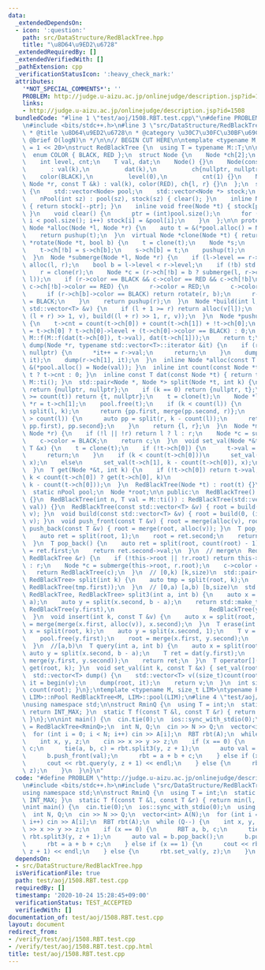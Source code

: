 ```yaml
---
data:
  _extendedDependsOn:
  - icon: ':question:'
    path: src/DataStructure/RedBlackTree.hpp
    title: "\u8D64\u9ED2\u6728"
  _extendedRequiredBy: []
  _extendedVerifiedWith: []
  _pathExtension: cpp
  _verificationStatusIcon: ':heavy_check_mark:'
  attributes:
    '*NOT_SPECIAL_COMMENTS*': ''
    PROBLEM: http://judge.u-aizu.ac.jp/onlinejudge/description.jsp?id=1508
    links:
    - http://judge.u-aizu.ac.jp/onlinejudge/description.jsp?id=1508
  bundledCode: "#line 1 \"test/aoj/1508.RBT.test.cpp\"\n#define PROBLEM \"http://judge.u-aizu.ac.jp/onlinejudge/description.jsp?id=1508\"\
    \n#include <bits/stdc++.h>\n#line 3 \"src/DataStructure/RedBlackTree.hpp\"\n/**\n\
    \ * @title \u8D64\u9ED2\u6728\n * @category \u30C7\u30FC\u30BF\u69CB\u9020\n *\
    \ @brief O(logN)\n */\n\n// BEGIN CUT HERE\n\ntemplate <typename M, size_t LIM\
    \ = 1 << 20>\nstruct RedBlackTree {\n  using T = typename M::T;\n\n public:\n\
    \  enum COLOR { BLACK, RED };\n  struct Node {\n    Node *ch[2];\n    COLOR color;\n\
    \    int level, cnt;\n    T val, dat;\n    Node() {}\n    Node(const T &k)\n \
    \       : val(k),\n          dat(k),\n          ch{nullptr, nullptr},\n      \
    \    color(BLACK),\n          level(0),\n          cnt(1) {}\n    Node(Node *l,\
    \ Node *r, const T &k) : val(k), color(RED), ch{l, r} {}\n  };\n  struct nPool\
    \ {\n    std::vector<Node> pool;\n    std::vector<Node *> stock;\n    int ptr;\n\
    \    nPool(int sz) : pool(sz), stock(sz) { clear(); }\n    inline Node *alloc()\
    \ { return stock[--ptr]; }\n    inline void free(Node *t) { stock[ptr++] = t;\
    \ }\n    void clear() {\n      ptr = (int)pool.size();\n      for (int i = 0;\
    \ i < pool.size(); i++) stock[i] = &pool[i];\n    }\n  };\n\n protected:\n  inline\
    \ Node *alloc(Node *l, Node *r) {\n    auto t = &(*pool.alloc() = Node(l, r, M::ti()));\n\
    \    return pushup(t);\n  }\n  virtual Node *clone(Node *t) { return t; }\n  Node\
    \ *rotate(Node *t, bool b) {\n    t = clone(t);\n    Node *s;\n    s = clone(t->ch[!b]);\n\
    \    t->ch[!b] = s->ch[b];\n    s->ch[b] = t;\n    pushup(t);\n    return pushup(s);\n\
    \  }\n  Node *submerge(Node *l, Node *r) {\n    if (l->level == r->level) return\
    \ alloc(l, r);\n    bool b = l->level < r->level;\n    if (!b) std::swap(l, r);\n\
    \    r = clone(r);\n    Node *c = (r->ch[!b] = b ? submerge(l, r->ch[0]) : submerge(r->ch[1],\
    \ l));\n    if (r->color == BLACK && c->color == RED && c->ch[!b]\n        &&\
    \ c->ch[!b]->color == RED) {\n      r->color = RED;\n      c->color = BLACK;\n\
    \      if (r->ch[b]->color == BLACK) return rotate(r, b);\n      r->ch[b]->color\
    \ = BLACK;\n    }\n    return pushup(r);\n  }\n  Node *build(int l, int r, const\
    \ std::vector<T> &v) {\n    if (l + 1 >= r) return alloc(v[l]);\n    return merge(build(l,\
    \ (l + r) >> 1, v), build((l + r) >> 1, r, v));\n  }\n  Node *pushup(Node *t)\
    \ {\n    t->cnt = count(t->ch[0]) + count(t->ch[1]) + !t->ch[0];\n    t->level\
    \ = t->ch[0] ? t->ch[0]->level + (t->ch[0]->color == BLACK) : 0;\n    t->dat =\
    \ M::f(M::f(dat(t->ch[0]), t->val), dat(t->ch[1]));\n    return t;\n  }\n  void\
    \ dump(Node *r, typename std::vector<T>::iterator &it) {\n    if (r->ch[0] ==\
    \ nullptr) {\n      *it++ = r->val;\n      return;\n    }\n    dump(r->ch[0],\
    \ it);\n    dump(r->ch[1], it);\n  }\n  inline Node *alloc(const T &val) { return\
    \ &(*pool.alloc() = Node(val)); }\n  inline int count(const Node *t) { return\
    \ t ? t->cnt : 0; }\n  inline const T dat(const Node *t) { return t ? t->dat :\
    \ M::ti(); }\n  std::pair<Node *, Node *> split(Node *t, int k) {\n    if (!t)\
    \ return {nullptr, nullptr};\n    if (k == 0) return {nullptr, t};\n    if (k\
    \ >= count(t)) return {t, nullptr};\n    t = clone(t);\n    Node *l = t->ch[0],\
    \ *r = t->ch[1];\n    pool.free(t);\n    if (k < count(l)) {\n      auto pp =\
    \ split(l, k);\n      return {pp.first, merge(pp.second, r)};\n    }\n    if (k\
    \ > count(l)) {\n      auto pp = split(r, k - count(l));\n      return {merge(l,\
    \ pp.first), pp.second};\n    }\n    return {l, r};\n  }\n  Node *merge(Node *l,\
    \ Node *r) {\n    if (!l || !r) return l ? l : r;\n    Node *c = submerge(l, r);\n\
    \    c->color = BLACK;\n    return c;\n  }\n  void set_val(Node *&t, int k, const\
    \ T &x) {\n    t = clone(t);\n    if (!t->ch[0]) {\n      t->val = t->dat = x;\n\
    \      return;\n    }\n    if (k < count(t->ch[0]))\n      set_val(t->ch[0], k,\
    \ x);\n    else\n      set_val(t->ch[1], k - count(t->ch[0]), x);\n    t = pushup(t);\n\
    \  }\n  T get(Node *&t, int k) {\n    if (!t->ch[0]) return t->val;\n    return\
    \ k < count(t->ch[0]) ? get(t->ch[0], k)\n                               : get(t->ch[1],\
    \ k - count(t->ch[0]));\n  }\n  RedBlackTree(Node *t) : root(t) {}\n\n protected:\n\
    \  static nPool pool;\n  Node *root;\n\n public:\n  RedBlackTree() : root(nullptr)\
    \ {}\n  RedBlackTree(int n, T val = M::ti()) : RedBlackTree(std::vector<T>(n,\
    \ val)) {}\n  RedBlackTree(const std::vector<T> &v) { root = build(0, (int)v.size(),\
    \ v); }\n  void build(const std::vector<T> &v) { root = build(0, (int)v.size(),\
    \ v); }\n  void push_front(const T &v) { root = merge(alloc(v), root); }\n  void\
    \ push_back(const T &v) { root = merge(root, alloc(v)); }\n  T pop_front() {\n\
    \    auto ret = split(root, 1);\n    root = ret.second;\n    return ret.first->val;\n\
    \  }\n  T pop_back() {\n    auto ret = split(root, count(root) - 1);\n    root\
    \ = ret.first;\n    return ret.second->val;\n  }\n  // merge\n  RedBlackTree operator+(const\
    \ RedBlackTree &r) {\n    if (!this->root || !r.root) return this->root ? *this\
    \ : r;\n    Node *c = submerge(this->root, r.root);\n    c->color = BLACK;\n \
    \   return RedBlackTree(c);\n  }\n  // [0,k) [k,size)\n  std::pair<RedBlackTree,\
    \ RedBlackTree> split(int k) {\n    auto tmp = split(root, k);\n    return std::make_pair(RedBlackTree(tmp.first),\
    \ RedBlackTree(tmp.first));\n  }\n  // [0,a) [a,b) [b,size)\n  std::tuple<RedBlackTree,\
    \ RedBlackTree, RedBlackTree> split3(int a, int b) {\n    auto x = split(root,\
    \ a);\n    auto y = split(x.second, b - a);\n    return std::make_tuple(RedBlackTree(x.first),\
    \ RedBlackTree(y.first),\n                           RedBlackTree(y.second));\n\
    \  }\n  void insert(int k, const T &v) {\n    auto x = split(root, k);\n    root\
    \ = merge(merge(x.first, alloc(v)), x.second);\n  }\n  T erase(int k) {\n    auto\
    \ x = split(root, k);\n    auto y = split(x.second, 1);\n    T v = y.first->val;\n\
    \    pool.free(y.first);\n    root = merge(x.first, y.second);\n    return v;\n\
    \  }\n  //[a,b)\n  T query(int a, int b) {\n    auto x = split(root, a);\n   \
    \ auto y = split(x.second, b - a);\n    T ret = dat(y.first);\n    root = merge(x.first,\
    \ merge(y.first, y.second));\n    return ret;\n  }\n  T operator[](int k) { return\
    \ get(root, k); }\n  void set_val(int k, const T &x) { set_val(root, k, x); }\n\
    \  std::vector<T> dump() {\n    std::vector<T> v((size_t)count(root));\n    auto\
    \ it = begin(v);\n    dump(root, it);\n    return v;\n  }\n  int size() { return\
    \ count(root); }\n};\ntemplate <typename M, size_t LIM>\ntypename RedBlackTree<M,\
    \ LIM>::nPool RedBlackTree<M, LIM>::pool(LIM);\n#line 4 \"test/aoj/1508.RBT.test.cpp\"\
    \nusing namespace std;\n\nstruct RminQ {\n  using T = int;\n  static T ti() {\
    \ return INT_MAX; }\n  static T f(const T &l, const T &r) { return min(l, r);\
    \ }\n};\n\nint main() {\n  cin.tie(0);\n  ios::sync_with_stdio(0);\n  using RBT\
    \ = RedBlackTree<RminQ>;\n  int N, Q;\n  cin >> N >> Q;\n  vector<int> A(N);\n\
    \  for (int i = 0; i < N; i++) cin >> A[i];\n  RBT rbt(A);\n  while (Q--) {\n\
    \    int x, y, z;\n    cin >> x >> y >> z;\n    if (x == 0) {\n      RBT a, b,\
    \ c;\n      tie(a, b, c) = rbt.split3(y, z + 1);\n      auto val = b.pop_back();\n\
    \      b.push_front(val);\n      rbt = a + b + c;\n    } else if (x == 1) {\n\
    \      cout << rbt.query(y, z + 1) << endl;\n    } else {\n      rbt.set_val(y,\
    \ z);\n    }\n  }\n}\n"
  code: "#define PROBLEM \"http://judge.u-aizu.ac.jp/onlinejudge/description.jsp?id=1508\"\
    \n#include <bits/stdc++.h>\n#include \"src/DataStructure/RedBlackTree.hpp\"\n\
    using namespace std;\n\nstruct RminQ {\n  using T = int;\n  static T ti() { return\
    \ INT_MAX; }\n  static T f(const T &l, const T &r) { return min(l, r); }\n};\n\
    \nint main() {\n  cin.tie(0);\n  ios::sync_with_stdio(0);\n  using RBT = RedBlackTree<RminQ>;\n\
    \  int N, Q;\n  cin >> N >> Q;\n  vector<int> A(N);\n  for (int i = 0; i < N;\
    \ i++) cin >> A[i];\n  RBT rbt(A);\n  while (Q--) {\n    int x, y, z;\n    cin\
    \ >> x >> y >> z;\n    if (x == 0) {\n      RBT a, b, c;\n      tie(a, b, c) =\
    \ rbt.split3(y, z + 1);\n      auto val = b.pop_back();\n      b.push_front(val);\n\
    \      rbt = a + b + c;\n    } else if (x == 1) {\n      cout << rbt.query(y,\
    \ z + 1) << endl;\n    } else {\n      rbt.set_val(y, z);\n    }\n  }\n}"
  dependsOn:
  - src/DataStructure/RedBlackTree.hpp
  isVerificationFile: true
  path: test/aoj/1508.RBT.test.cpp
  requiredBy: []
  timestamp: '2020-10-24 15:28:45+09:00'
  verificationStatus: TEST_ACCEPTED
  verifiedWith: []
documentation_of: test/aoj/1508.RBT.test.cpp
layout: document
redirect_from:
- /verify/test/aoj/1508.RBT.test.cpp
- /verify/test/aoj/1508.RBT.test.cpp.html
title: test/aoj/1508.RBT.test.cpp
---
```

